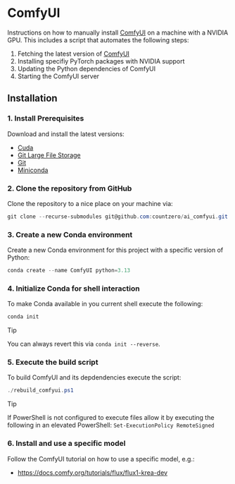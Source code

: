 # ComfyUI

Instructions on how to manually install [ComfyUI](https://github.com/comfyanonymous/ComfyUI) on a machine with a NVIDIA GPU. This includes a script that automates the following steps:

1. Fetching the latest version of [ComfyUI](https://github.com/comfyanonymous/ComfyUI)
2. Installing specifiy PyTorch packages with NVIDIA support
3. Updating the Python dependencies of ComfyUI
4. Starting the ComfyUI server

## Installation

### 1. Install Prerequisites

Download and install the latest versions:

* [Cuda](https://developer.nvidia.com/cuda-downloads)
* [Git Large File Storage](https://git-lfs.com)
* [Git](https://git-scm.com/download)
* [Miniconda](https://conda.io/projects/conda/en/stable/user-guide/install)

### 2. Clone the repository from GitHub

Clone the repository to a nice place on your machine via:

```PowerShell
git clone --recurse-submodules git@github.com:countzero/ai_comfyui.git
```

### 3. Create a new Conda environment

Create a new Conda environment for this project with a specific version of Python:

```PowerShell
conda create --name ComfyUI python=3.13
```

### 4. Initialize Conda for shell interaction

To make Conda available in you current shell execute the following:

```PowerShell
conda init
```

> [!TIP]
> You can always revert this via `conda init --reverse`.

### 5. Execute the build script

To build ComfyUI and its depdendencies execute the script:

```PowerShell
./rebuild_comfyui.ps1
```

> [!TIP]
> If PowerShell is not configured to execute files allow it by executing the following in an elevated PowerShell: `Set-ExecutionPolicy RemoteSigned`

### 6. Install and use a specific model

Follow the ComfyUI tutorial on how to use a specific model, e.g.:

* https://docs.comfy.org/tutorials/flux/flux1-krea-dev

